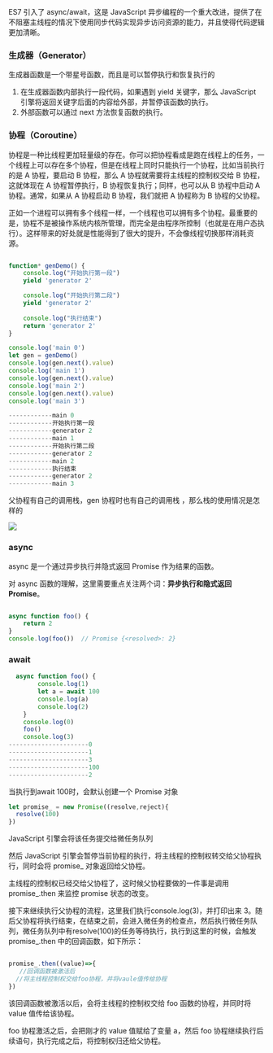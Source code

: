 ES7 引入了 async/await，这是 JavaScript 异步编程的一个重大改进，提供了在不阻塞主线程的情况下使用同步代码实现异步访问资源的能力，并且使得代码逻辑更加清晰。 

### 生成器（Generator） 

生成器函数是一个带星号函数，而且是可以暂停执行和恢复执行的 

1.  在生成器函数内部执行一段代码，如果遇到 yield 关键字，那么 JavaScript 引擎将返回关键字后面的内容给外部，并暂停该函数的执行。
2. 外部函数可以通过 next 方法恢复函数的执行。 

### 协程（Coroutine） 

 协程是一种比线程更加轻量级的存在。你可以把协程看成是跑在线程上的任务，一个线程上可以存在多个协程，但是在线程上同时只能执行一个协程，比如当前执行的是 A 协程，要启动 B 协程，那么 A 协程就需要将主线程的控制权交给 B 协程，这就体现在 A 协程暂停执行，B 协程恢复执行；同样，也可以从 B 协程中启动 A 协程。通常，如果从 A 协程启动 B 协程，我们就把 A 协程称为 B 协程的父协程。 

 正如一个进程可以拥有多个线程一样，一个线程也可以拥有多个协程。最重要的是，协程不是被操作系统内核所管理，而完全是由程序所控制（也就是在用户态执行）。这样带来的好处就是性能得到了很大的提升，不会像线程切换那样消耗资源。 

```javascript

function* genDemo() {
    console.log("开始执行第一段")
    yield 'generator 2'

    console.log("开始执行第二段")
    yield 'generator 2'
    
    console.log("执行结束")
    return 'generator 2'
}

console.log('main 0')
let gen = genDemo()
console.log(gen.next().value)
console.log('main 1')
console.log(gen.next().value)
console.log('main 2')
console.log(gen.next().value)
console.log('main 3')

------------main 0
------------开始执行第一段
------------generator 2
------------main 1
------------开始执行第二段
------------generator 2
------------main 2
------------执行结束
------------generator 2
------------main 3

```

 父协程有自己的调用栈，gen 协程时也有自己的调用栈 ，那么栈的使用情况是怎样的



![](https://static001.geekbang.org/resource/image/92/40/925f4a9a1c85374352ee93c5e3c41440.png)

### async 

async 是一个通过异步执行并隐式返回 Promise 作为结果的函数。

对 async 函数的理解，这里需要重点关注两个词：**异步执行和隐式返回 Promise**。 

```javascript

async function foo() {
    return 2
}
console.log(foo())  // Promise {<resolved>: 2}
```

###  await 

```javascript
  async function foo() {
        console.log(1)
        let a = await 100
        console.log(a)
        console.log(2)
    }
    console.log(0)
    foo()
    console.log(3)
----------------------0
----------------------1
----------------------3
----------------------100
----------------------2
```

 当执行到await 100时，会默认创建一个 Promise 对象 

```javascript
let promise_ = new Promise((resolve,reject){
  resolve(100)
})
```

 JavaScript 引擎会将该任务提交给微任务队列 

 然后 JavaScript 引擎会暂停当前协程的执行，将主线程的控制权转交给父协程执行，同时会将 promise_ 对象返回给父协程。 

 主线程的控制权已经交给父协程了，这时候父协程要做的一件事是调用 promise_.then 来监控 promise 状态的改变。 

 接下来继续执行父协程的流程，这里我们执行console.log(3)，并打印出来 3。随后父协程将执行结束，在结束之前，会进入微任务的检查点，然后执行微任务队列，微任务队列中有resolve(100)的任务等待执行，执行到这里的时候，会触发 promise_.then 中的回调函数，如下所示： 

```javascript

promise_.then((value)=>{
   //回调函数被激活后
  //将主线程控制权交给foo协程，并将vaule值传给协程
})
```

 该回调函数被激活以后，会将主线程的控制权交给 foo 函数的协程，并同时将 value 值传给该协程。 

 foo 协程激活之后，会把刚才的 value 值赋给了变量 a，然后 foo 协程继续执行后续语句，执行完成之后，将控制权归还给父协程。 


